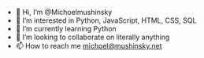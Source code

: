 - 👋 Hi, I’m @Michoelmushinsky
- 👀 I’m interested in Python, JavaScript, HTML, CSS, SQL
- 🌱 I’m currently learning Python
- 💞️ I’m looking to collaborate on literally anything
- 📫 How to reach me michoel@mushinsky.net


<!---
Michoelmushinsky/Michoelmushinsky is a ✨ special ✨ repository because its `README.md` (this file) appears on your GitHub profile.
You can click the Preview link to take a look at your changes.
--->
